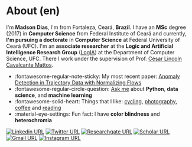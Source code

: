 
# About (en)

I'm **Madson Dias**, I'm from Fortaleza, Ceará, **Brazil**. I have an **MSc** degree (2017) in **Computer Science** from Federal Institute of Ceará and currently, **I'm pursuing a doctorate** in **Computer Science** at Federal University of Ceará (UFC). I'm an **associate researcher** at the **Logic and Artificial Intelligence Research Group** ([LogIA](http://www.lia.ufc.br/~logia/index.en.html)) at the Department of Computer Science, UFC. There I work under the supervision of Prof. [César Lincoln Cavalcante Mattos](https://scholar.google.com/citations?user=DCKOV4oAAAAJ&hl=en&oi=ao).

<!--
- :seedling: At the present moment I'm learning about **normalizing  flows**, **anomaly  detection**, and **semi-supervised learning**
- :telescope: I'm currently working with **trajectory anomaly detection** using **flow-based generative models** -->
- :fontawesome-regular-note-sticky: My most recent paper: [Anomaly Detection in Trajectory Data with Normalizing Flows](https://arxiv.org/abs/2004.05958)
- :fontawesome-regular-circle-question: [Ask me](https://github.com/omadson/omadson/issues/new/choose) about **Python**, **data science**, and **machine learning**
- :fontawesome-solid-heart: Things that I like: [cycling](http://bit.ly/strava-omadson), [photography](http://bit.ly/photos-omadson), [coffee](https://www.instagram.com/omadson/channel/) and [reading](https://www.skoob.com.br/usuario/3962191)
- :material-eye-settings: Fun fact: I have **color blindness** and **heterochromia**
<!-- - :mortar_board: Check out [my curriculum](http://bit.ly/omadson-cv) (in pt-br) -->
<!-- - :coffee: Buy me a coffee! -->




[![Linkedin URL](https://img.shields.io/static/v1?message=omadson&label=&nbsp;&color=blue&style=flat-square&logo=linkedin&labelColor=blue&logoColor=white)](https://www.linkedin.com/in/omadson/) [![Twitter URL](https://bit.ly/3lmrONX)](http://bit.ly/twitter-omadson) [![Researchgate URL](https://img.shields.io/static/v1?message=Madson%20Dias&label=&nbsp;&color=888&style=flat-square&logo=researchgate&labelColor=888&logoColor=white)](http://bit.ly/researchgate-omadson) [![Scholar URL](https://img.shields.io/static/v1?message=Madson%20Dias&label=&nbsp;&color=4285F4&style=flat-square&logo=google-scholar&labelColor=4285F4&logoColor=white)](http://bit.ly/scholar-omadson) [![Gmail URL](https://bit.ly/3jk9tPF)](mailto:madsonddias@gmail.com?subject=Github%20contact&body=Greetings%2C%0D%0A%0D%0AI%20found%20your%20profile%20on%20Github.%20My%20name%20is%20so-and-so%20and%20I%20would%20like%20to%20talk%20about%20...%0D%0A ) [![Instagram URL](https://img.shields.io/static/v1?message=@omadson&label=&nbsp;&color=c13584&style=flat-square&logo=instagram&labelColor=c13584&logoColor=white)](https://instagram.com/omadson/)
